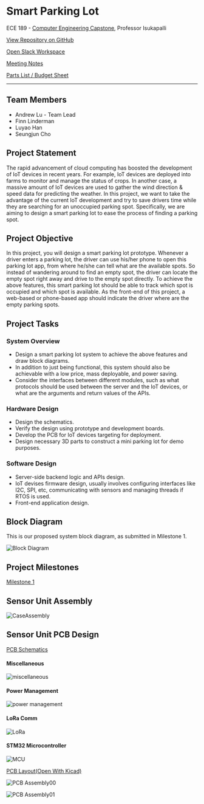 # Smart Parking Lot

ECE 189 - [Computer Engineering Capstone](https://web.ece.ucsb.edu/~yoga/capstone/), Professor Isukapalli

[View Repository on GitHub](https://github.com/andrewhlu/spl)

[Open Slack Workspace](http://ucsb-capstone-21.slack.com/)

[Meeting Notes](meeting-notes)

[Parts List / Budget Sheet](parts-list)

---

## Team Members

* Andrew Lu - Team Lead
* Finn Linderman
* Luyao Han
* Seungjun Cho

## Project Statement

The rapid advancement of cloud computing has boosted the development of IoT devices in recent years. For example, IoT devices are deployed into farms to monitor and manage the status of crops. In another case, a massive amount of IoT devices are used to gather the wind direction & speed data for predicting the weather. In this project, we want to take the advantage of the current IoT development and try to save drivers time while they are searching for an unoccupied parking spot. Specifically, we are aiming to design a smart parking lot to ease the process of finding a parking spot.

## Project Objective

In this project, you will design a smart parking lot prototype. Whenever a driver enters a parking lot, the driver can use his/her phone to open this parking lot app, from where he/she can tell what are the available spots. So instead of wandering around to find an empty spot, the driver can locate the empty spot right away and drive to the empty spot directly. To achieve the above features, this smart parking lot should be able to track which spot is occupied and which spot is available. As the front-end of this project, a web-based or phone-based app should indicate the driver where are the empty parking spots.

## Project Tasks

### System Overview
- Design a smart parking lot system to achieve the above features and draw block diagrams.
- In addition to just being functional, this system should also be achievable with a low price, mass deployable, and power saving.
- Consider the interfaces between different modules, such as what protocols should be used between the server and the IoT devices, or what are the arguments and return values of the APIs.

### Hardware Design
- Design the schematics.
- Verify the design using prototype and development boards.
- Develop the PCB for IoT devices targeting for deployment.
- Design necessary 3D parts to construct a mini parking lot for demo purposes.

### Software Design
- Server-side backend logic and APIs design.
- IoT devises firmware design, usually involves configuring interfaces like I2C, SPI, etc, communicating with sensors and managing threads if RTOS is used.
- Front-end application design.

## Block Diagram

This is our proposed system block diagram, as submitted in Milestone 1.

![Block Diagram](block-diagram.jpg)

## Project Milestones

[Milestone 1](milestone1.pdf)

## Sensor Unit Assembly
![CaseAssembly](CaseAssembly.png)

## Sensor Unit PCB Design
[PCB Schematics](sch.pdf)
#### Miscellaneous
![miscellaneous](pins.png)

#### Power Management
![power management](power.png)

#### LoRa Comm
![LoRa](wireless.png)

#### STM32 Microcontroller
![MCU](MCU.png)

[PCB Layout(Open With Kicad)](spl_prototype.zip)

![PCB Assembly00](PCBAssembly00.png)

![PCB Assembly01](PCBAssembly01.png)
